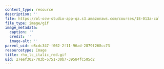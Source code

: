 ```yaml
---
content_type: resource
description: ''
file: https://ol-ocw-studio-app-qa.s3.amazonaws.com/courses/18-013a-calculus-with-applications-spring-2005/27eef302703b675130b739584fc505d2_rho_lc_italic_red.gif
file_type: image/gif
image_metadata:
  caption: ''
  credit: ''
  image-alt: ''
parent_uid: e8cdc347-f062-2f11-96ad-2879f268cc73
resourcetype: Image
title: rho_lc_italic_red.gif
uid: 27eef302-703b-6751-30b7-39584fc505d2
---
```

